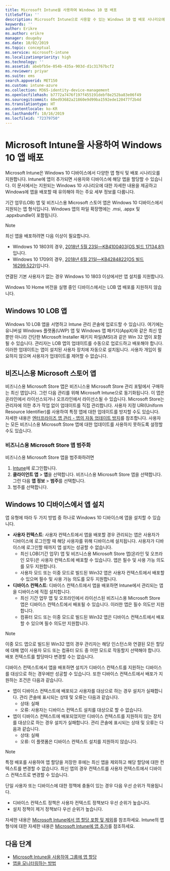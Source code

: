 ```yaml
---
title: Microsoft Intune을 사용하여 Windows 10 앱 배포
titleSuffix: ''
description: Microsoft Intune으로 사용할 수 있는 Windows 10 앱 배포 시나리오에 대해 알아봅니다.
keywords: ''
author: Erikre
ms.author: erikre
manager: dougeby
ms.date: 10/02/2019
ms.topic: conceptual
ms.service: microsoft-intune
ms.localizationpriority: high
ms.technology: ''
ms.assetid: abebfb5e-054b-435a-903d-d1c31767bcf2
ms.reviewer: priyar
ms.suite: ems
search.appverid: MET150
ms.custom: intune-azure
ms.collection: M365-identity-device-management
ms.openlocfilehash: b7772a7476f197f455191debf8e252ba83e06f49
ms.sourcegitcommit: 60ed93682a21860e9d99ba1592ede120477f2b4d
ms.translationtype: HT
ms.contentlocale: ko-KR
ms.lasthandoff: 10/16/2019
ms.locfileid: "72379750"
---
```

# <a name="windows-10-app-deployment-by-using-microsoft-intune"></a>Microsoft Intune을 사용하여 Windows 10 앱 배포 

Microsoft Intune은 Windows 10 디바이스에서 다양한 앱 형식 및 배포 시나리오를 지원합니다. Intune에 앱이 추가되면 사용자와 디바이스에 해당 앱을 할당할 수 있습니다. 이 문서에서는 지원되는 Windows 10 시나리오에 대한 자세한 내용을 제공하고 Windows에 앱을 배포할 때 유의해야 하는 주요 세부 정보를 다룹니다. 

기간 업무(LOB) 앱 및 비즈니스용 Microsoft 스토어 앱은 Windows 10 디바이스에서 지원되는 앱 형식입니다. Windows 앱의 파일 확장명에는 .msi, .appx 및 .appxbundle이 포함됩니다.  

> [!Note]
> 최신 앱을 배포하려면 다음 이상이 필요합니다.
> - Windows 10 1803의 경우, [2018년 5월 23일—KB4100403(OS 빌드 17134.81)](https://support.microsoft.com/help/4100403/windows-10-update-kb4100403)입니다.
> - Windows 10 1709의 경우, [2018년 6월 21일—KB4284822(OS 빌드 16299.522)](https://support.microsoft.com/help/4284822)입니다.
>
> 연결된 기본 사용자가 없는 경우 Windows 10 1803 이상에서만 앱 설치를 지원합니다.
>
> Windows 10 Home 버전을 실행 중인 디바이스에서는 LOB 앱 배포를 지원하지 않습니다.

## <a name="windows-10-lob-apps"></a>Windows 10 LOB 앱

Windows 10 LOB 앱을 서명하고 Intune 관리 콘솔에 업로드할 수 있습니다. 여기에는 유니버설 Windows 플랫폼(UWP) 앱 및 Windows 앱 패키지(AppX)와 같은 최신 앱뿐만 아니라 간단한 Microsoft Installer 패키지 파일(MSI)과 같은 Win 32 앱이 포함될 수 있습니다. 관리자는 LOB 앱의 업데이트를 수동으로 업로드하고 배포해야 합니다. 이러한 업데이트는 앱이 설치된 사용자 장치에 자동으로 설치됩니다. 사용자 개입이 필요하지 않으며 사용자가 업데이트를 제어할 수 없습니다. 

## <a name="microsoft-store-for-business-apps"></a>비즈니스용 Microsoft 스토어 앱

비즈니스용 Microsoft Store 앱은 비즈니스용 Microsoft Store 관리 포털에서 구매하는 최신 앱입니다. 그런 다음 관리를 위해 Microsoft Intune으로 동기화됩니다. 이 앱은 온라인에서 라이선스되거나 오프라인에서 라이선스될 수 있습니다. Microsoft Store는 관리자에 의한 추가 작업 없이 업데이트를 직접 관리합니다. 사용자 지정 URI(Uniform Resource Identifier)를 사용하여 특정 앱에 대한 업데이트를 방지할 수도 있습니다. 자세한 내용은 [엔터프라이즈 앱 관리 - 앱의 자동 업데이트 방지](https://docs.microsoft.com/windows/client-management/mdm/enterprise-app-management#prevent-app-from-automatic-updates)를 참조합니다. 사용자는 모든 비즈니스용 Microsoft Store 앱에 대한 업데이트를 사용하지 못하도록 설정할 수도 있습니다. 

### <a name="categorize-microsoft-store-for-business-apps"></a>비즈니스용 Microsoft Store 앱 범주화 
비즈니스용 Microsoft Store 앱을 범주화하려면 

1. [Intune](https://go.microsoft.com/fwlink/?linkid=2090973)에 로그인합니다.
2. **클라이언트 앱** > **앱**을 선택합니다. 비즈니스용 Microsoft Store 앱을 선택합니다. 그런 다음 **앱 정보** > **범주**를 선택합니다. 
3. 범주를 선택합니다.

## <a name="install-apps-on-windows-10-devices"></a>Windows 10 디바이스에서 앱 설치
앱 유형에 따라 두 가지 방법 중 하나로 Windows 10 디바이스에 앱을 설치할 수 있습니다.

- **사용자 컨텍스트**: 사용자 컨텍스트에서 앱을 배포할 경우 관리되는 앱은 사용자가 디바이스에 로그인할 때 해당 사용자를 위해 디바이스에 설치됩니다. 사용자가 디바이스에 로그인할 때까지 앱 설치는 성공할 수 없습니다. 
  - 최신 LOB(기간 업무) 앱 및 비즈니스용 Microsoft Store 앱(온라인 및 오프라인 모두)은 사용자 컨텍스트에 배포할 수 있습니다. 앱은 필수 및 사용 가능 의도를 모두 지원합니다.
  - 사용자 모드 또는 이중 모드로 빌드된 Win32 앱은 사용자 컨텍스트에서 배포할 수 있으며 필수 및 사용 가능 의도를 모두 지원합니다. 
- **디바이스 컨텍스트**: 디바이스 컨텍스트에서 앱을 배포하면 Intune에서 관리되는 앱을 디바이스에 직접 설치합니다.
  - 최신 기간 업무 앱 및 오프라인에서 라이선스된 비즈니스용 Microsoft Store 앱은 디바이스 컨텍스트에서 배포될 수 있습니다. 이러한 앱은 필수 의도만 지원합니다.
  - 컴퓨터 모드 또는 이중 모드로 빌드된 Win32 앱은 디바이스 컨텍스트에서 배포할 수 있으며 필수 의도만 지원합니다.

> [!NOTE]
> 이중 모드 앱으로 빌드된 Win32 앱의 경우 관리자는 해당 인스턴스와 연결된 모든 할당에 대해 앱이 사용자 모드 또는 컴퓨터 모드 중 어떤 모드로 작동할지 선택해야 합니다. 배포 컨텍스트를 할당마다 변경할 수는 없습니다.  

디바이스 컨텍스트에서 앱을 배포하면 설치가 디바이스 컨텍스트를 지원하는 디바이스를 대상으로 하는 경우에만 성공할 수 있습니다. 또한 디바이스 컨텍스트에서 배포가 지원하는 조건은 다음과 같습니다.
- 앱이 디바이스 컨텍스트에 배포되고 사용자를 대상으로 하는 경우 설치가 실패합니다. 관리 콘솔에 표시되는 상태 및 오류는 다음과 같습니다.
  - 상태: 실패
  - 오류: 사용자는 디바이스 컨텍스트 설치를 대상으로 할 수 없습니다.
- 앱이 디바이스 컨텍스트에 배포되었지만 디바이스 컨텍스트를 지원하지 않는 장치를 대상으로 하는 경우 설치가 실패합니다. 관리 콘솔에 표시되는 상태 및 오류는 다음과 같습니다.
  - 상태: 실패
  - 오류: 이 플랫폼은 디바이스 컨텍스트 설치를 지원하지 않습니다. 

> [!Note]
> 특정 배포를 사용하여 앱 할당을 저장한 후에는 최신 앱을 제외하고 해당 할당에 대한 컨텍스트를 변경할 수 없습니다. 최신 앱의 경우 컨텍스트를 사용자 컨텍스트에서 디바이스 컨텍스트로 변경할 수 있습니다. 

단일 사용자 또는 디바이스에 대한 정책에 충돌이 있는 경우 다음 우선 순위가 적용됩니다.
- 디바이스 컨텍스트 정책은 사용자 컨텍스트 정책보다 우선 순위가 높습니다. 
- 설치 정책이 제거 정책보다 우선 순위가 높습니다.

자세한 내용은 [Microsoft Intune에서 앱 할당 포함 및 제외](apps-inc-exl-assignments.md)를 참조하세요. Intune의 앱 형식에 대한 자세한 내용은 [Microsoft Intune에 앱 추가](apps-add.md)를 참조하세요.

## <a name="next-steps"></a>다음 단계

- [Microsoft Intune을 사용하여 그룹에 앱 할당](apps-deploy.md)
- [앱을 모니터링하는 방법](apps-monitor.md)
